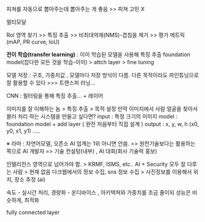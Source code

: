 피쳐를 자동으로 뽑아주는데 뽑아주는 게 좋음 >> 피쳐 고민 X

멀티모달

RoI 영역 찾기 >> 특징 추출 >> 비최대억제(NMS)-겹침을 제거 >> 평가 메트릭(mAP, PR curve, IoU)

**전이 학습(transfer learning)** : 이미 학습된 모델을 사용해 특징 추출 
		 foundation model(잡다한 모든 것을 학습-이미) > attch layer > fine tuning

모델 저장 : 구조, 가중치값 , 모델마다 저장 방식이 다름. 
다른 목적이라도 파인튜닝으로 잘 활용할 수 있다  >>> 트랜스퍼 러닝...

CNN : 필터링을 통해 특징 추출... + 레이어

이미지를 잘 이해하는 놈 > 특징 추출 > 목적 설정 
만약 이미지에서 사람 얼굴을 찾아서 블러 처리 하는 시스템을 만들고 싶다면?
input : 특정 크기의 이미지
model : foundation model + add layer ( 완전 처음부터 직접 설계 )
output : x, y, w, h (x0, y0, x1, y1) .....




※ 라마 : 자연어모델, 오픈소 
AI 업계는 1위 아니면 안씀. >> 원천기술보다는 활용하는 쪽으로 
AI 개발자 => 기술 컨설텅(내부) , AI 대회(회사 기술력 홍보)

인텔리전스 영역으로 넘어가야 함. > KRMF, ISMS, etc..
AI + Security 모두 잘 다루는 사람 > 현재 없음
다크웹에서의 정보 수집, sns 정보 수집 > 사진정보를 이용해서 위치, 장소 추정 (ai)

속도 - 실시간 처리, 
경량화 - 온디바이스 , 아키텍쳐와 가중치를 조금 줄이되 성능은 비슷하게, 최적화

fully connected layer 